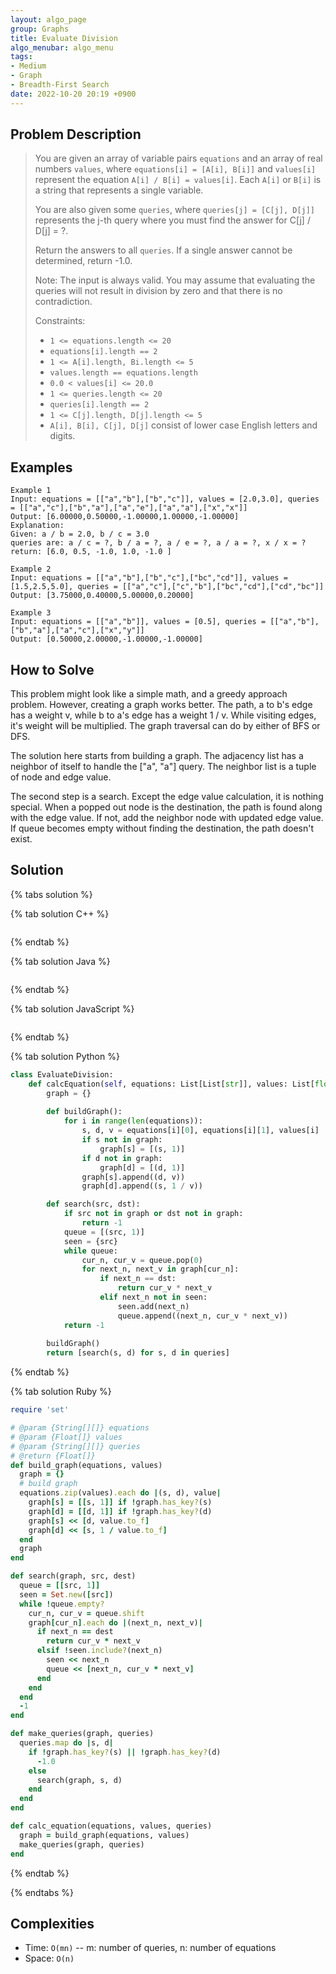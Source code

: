 ```yaml
---
layout: algo_page
group: Graphs
title: Evaluate Division
algo_menubar: algo_menu
tags:
- Medium
- Graph
- Breadth-First Search
date: 2022-10-20 20:19 +0900
---
```


## Problem Description
> You are given an array of variable pairs `equations` and an array of real numbers `values`, where
> `equations[i] = [A[i], B[i]]` and `values[i]` represent the equation `A[i] / B[i] = values[i]`. Each `A[i]`
> or `B[i]` is a string that represents a single variable.
>
> You are also given some `queries`, where `queries[j] = [C[j], D[j]]` represents the j-th query where you must
> find the answer for C[j] / D[j] = ?.
>
> Return the answers to all `queries`. If a single answer cannot be determined, return -1.0.
>
> Note: The input is always valid. You may assume that evaluating the queries will not result in division by zero and
> that there is no contradiction.
>
> Constraints:
> - `1 <= equations.length <= 20`
> - `equations[i].length == 2`
> - `1 <= A[i].length, Bi.length <= 5`
> - `values.length == equations.length`
> - `0.0 < values[i] <= 20.0`
> - `1 <= queries.length <= 20`
> - `queries[i].length == 2`
> - `1 <= C[j].length, D[j].length <= 5`
> - `A[i], B[i], C[j], D[j]` consist of lower case English letters and digits.


## Examples
```
Example 1
Input: equations = [["a","b"],["b","c"]], values = [2.0,3.0], queries = [["a","c"],["b","a"],["a","e"],["a","a"],["x","x"]]
Output: [6.00000,0.50000,-1.00000,1.00000,-1.00000]
Explanation: 
Given: a / b = 2.0, b / c = 3.0
queries are: a / c = ?, b / a = ?, a / e = ?, a / a = ?, x / x = ?
return: [6.0, 0.5, -1.0, 1.0, -1.0 ]
```

```
Example 2
Input: equations = [["a","b"],["b","c"],["bc","cd"]], values = [1.5,2.5,5.0], queries = [["a","c"],["c","b"],["bc","cd"],["cd","bc"]]
Output: [3.75000,0.40000,5.00000,0.20000]
```

```
Example 3
Input: equations = [["a","b"]], values = [0.5], queries = [["a","b"],["b","a"],["a","c"],["x","y"]]
Output: [0.50000,2.00000,-1.00000,-1.00000]
```

## How to Solve
This problem might look like a simple math, and a greedy approach problem.
However, creating a graph works better.
The path, a to b's edge has a weight v, while b to a's edge has a weight 1 / v.
While visiting edges, it's weight will be multiplied.
The graph traversal can do by either of BFS or DFS.

The solution here starts from building a graph.
The adjacency list has a neighbor of itself to handle the ["a", "a"] query.
The neighbor list is a tuple of node and edge value.

The second step is a search.
Except the edge value calculation, it is nothing special.
When a popped out node is the destination, the path is found along with the edge value.
If not, add the neighbor node with updated edge value.
If queue becomes empty without finding the destination, the path doesn't exist.

## Solution

{% tabs solution %}

{% tab solution C++ %}
```cpp

```
{% endtab %}

{% tab solution Java %}
```java

```
{% endtab %}

{% tab solution JavaScript %}
```js

```
{% endtab %}

{% tab solution Python %}
```python
class EvaluateDivision:
    def calcEquation(self, equations: List[List[str]], values: List[float], queries: List[List[str]]) -> List[float]:
        graph = {}
        
        def buildGraph():
            for i in range(len(equations)):
                s, d, v = equations[i][0], equations[i][1], values[i]
                if s not in graph:
                    graph[s] = [(s, 1)]
                if d not in graph:
                    graph[d] = [(d, 1)]
                graph[s].append((d, v))
                graph[d].append((s, 1 / v))

        def search(src, dst):
            if src not in graph or dst not in graph:
                return -1
            queue = [(src, 1)]
            seen = {src}
            while queue:
                cur_n, cur_v = queue.pop(0)
                for next_n, next_v in graph[cur_n]:
                    if next_n == dst:
                        return cur_v * next_v
                    elif next_n not in seen:
                        seen.add(next_n)
                        queue.append((next_n, cur_v * next_v))
            return -1
        
        buildGraph()
        return [search(s, d) for s, d in queries]
```
{% endtab %}

{% tab solution Ruby %}
```ruby
require 'set'

# @param {String[][]} equations
# @param {Float[]} values
# @param {String[][]} queries
# @return {Float[]}
def build_graph(equations, values)
  graph = {}
  # build graph
  equations.zip(values).each do |(s, d), value|
    graph[s] = [[s, 1]] if !graph.has_key?(s)
    graph[d] = [[d, 1]] if !graph.has_key?(d)
    graph[s] << [d, value.to_f]
    graph[d] << [s, 1 / value.to_f]
  end
  graph
end

def search(graph, src, dest)
  queue = [[src, 1]]
  seen = Set.new([src])
  while !queue.empty?
    cur_n, cur_v = queue.shift
    graph[cur_n].each do |(next_n, next_v)|
      if next_n == dest
        return cur_v * next_v
      elsif !seen.include?(next_n)
        seen << next_n
        queue << [next_n, cur_v * next_v]
      end
    end
  end
  -1
end

def make_queries(graph, queries)
  queries.map do |s, d|
    if !graph.has_key?(s) || !graph.has_key?(d)
      -1.0
    else
      search(graph, s, d)
    end
  end
end

def calc_equation(equations, values, queries)
  graph = build_graph(equations, values)
  make_queries(graph, queries)
end
```
{% endtab %}

{% endtabs %}


## Complexities
- Time: `O(mn)` -- m: number of queries, n: number of equations
- Space: `O(n)`
